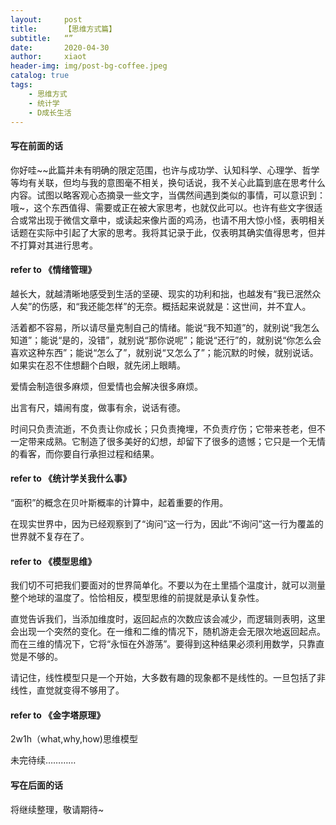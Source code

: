 ```yaml
---
layout:     post
title:      【思维方式篇】
subtitle:   “”
date:       2020-04-30
author:     xiaot
header-img: img/post-bg-coffee.jpeg
catalog: true
tags:
    - 思维方式
    - 统计学
    - D成长生活
---
```

#### 写在前面的话

你好哇~~此篇并未有明确的限定范围，也许与成功学、认知科学、心理学、哲学等均有关联，但均与我的意图毫不相关，换句话说，我不关心此篇到底在思考什么内容。试图以略客观心态摘录一些文字，当偶然间遇到类似的事情，可以意识到：哦~，这个东西值得、需要或正在被大家思考，也就仅此可以。也许有些文字很适合或常出现于微信文章中，或读起来像片面的鸡汤，也请不用大惊小怪，表明相关话题在实际中引起了大家的思考。我将其记录于此，仅表明其确实值得思考，但并不打算对其进行思考。


#### refer to 《情绪管理》

越长大，就越清晰地感受到生活的坚硬、现实的功利和拙，也越发有“我已泯然众人矣”的伤感，和“我还能怎样”的无奈。概括起来说就是：这世间，并不宜人。

活着都不容易，所以请尽量克制自己的情绪。能说“我不知道”的，就别说“我怎么知道”；能说“是的，没错”，就别说“那你说呢”；能说“还行”的，就别说“你怎么会喜欢这种东西”；能说“怎么了”，就别说“又怎么了”；能沉默的时候，就别说话。如果实在忍不住想翻个白眼，就先闭上眼睛。

爱情会制造很多麻烦，但爱情也会解决很多麻烦。

出言有尺，嬉闹有度，做事有余，说话有德。

时间只负责流逝，不负责让你成长；只负责掩埋，不负责疗伤；它带来苍老，但不一定带来成熟。它制造了很多美好的幻想，却留下了很多的遗憾；它只是一个无情的看客，而你要自行承担过程和结果。

#### refer to 《统计学关我什么事》

“面积”的概念在贝叶斯概率的计算中，起着重要的作用。

在现实世界中，因为已经观察到了“询问”这一行为，因此“不询问”这一行为覆盖的世界就不复存在了。

#### refer to 《模型思维》

我们切不可把我们要面对的世界简单化。不要以为在土里插个温度计，就可以测量整个地球的温度了。恰恰相反，模型思维的前提就是承认复杂性。

直觉告诉我们，当添加维度时，返回起点的次数应该会减少，而逻辑则表明，这里会出现一个突然的变化。在一维和二维的情况下，随机游走会无限次地返回起点。而在三维的情况下，它将“永恒在外游荡”。要得到这种结果必须利用数学，只靠直觉是不够的。

请记住，线性模型只是一个开始，大多数有趣的现象都不是线性的。一旦包括了非线性，直觉就变得不够用了。

#### refer to 《金字塔原理》

2w1h（what,why,how)思维模型



未完待续…………


#### 写在后面的话

将继续整理，敬请期待~